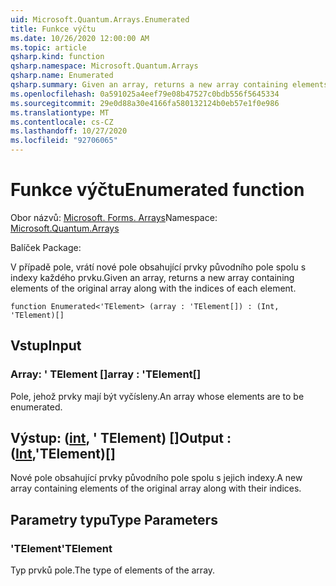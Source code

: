 ```yaml
---
uid: Microsoft.Quantum.Arrays.Enumerated
title: Funkce výčtu
ms.date: 10/26/2020 12:00:00 AM
ms.topic: article
qsharp.kind: function
qsharp.namespace: Microsoft.Quantum.Arrays
qsharp.name: Enumerated
qsharp.summary: Given an array, returns a new array containing elements of the original array along with the indices of each element.
ms.openlocfilehash: 0a591025a4eef79e08b47527c0bdb556f5645334
ms.sourcegitcommit: 29e0d88a30e4166fa580132124b0eb57e1f0e986
ms.translationtype: MT
ms.contentlocale: cs-CZ
ms.lasthandoff: 10/27/2020
ms.locfileid: "92706065"
---
```

# <a name="enumerated-function"></a><span data-ttu-id="3c0f5-102">Funkce výčtu</span><span class="sxs-lookup"><span data-stu-id="3c0f5-102">Enumerated function</span></span>

<span data-ttu-id="3c0f5-103">Obor názvů: [Microsoft. Forms. Arrays](xref:Microsoft.Quantum.Arrays)</span><span class="sxs-lookup"><span data-stu-id="3c0f5-103">Namespace: [Microsoft.Quantum.Arrays](xref:Microsoft.Quantum.Arrays)</span></span>

<span data-ttu-id="3c0f5-104">Balíček [](https://nuget.org/packages/)</span><span class="sxs-lookup"><span data-stu-id="3c0f5-104">Package: [](https://nuget.org/packages/)</span></span>


<span data-ttu-id="3c0f5-105">V případě pole, vrátí nové pole obsahující prvky původního pole spolu s indexy každého prvku.</span><span class="sxs-lookup"><span data-stu-id="3c0f5-105">Given an array, returns a new array containing elements of the original array along with the indices of each element.</span></span>

```qsharp
function Enumerated<'TElement> (array : 'TElement[]) : (Int, 'TElement)[]
```


## <a name="input"></a><span data-ttu-id="3c0f5-106">Vstup</span><span class="sxs-lookup"><span data-stu-id="3c0f5-106">Input</span></span>

### <a name="array--telement"></a><span data-ttu-id="3c0f5-107">Array: ' TElement []</span><span class="sxs-lookup"><span data-stu-id="3c0f5-107">array : 'TElement[]</span></span>

<span data-ttu-id="3c0f5-108">Pole, jehož prvky mají být vyčísleny.</span><span class="sxs-lookup"><span data-stu-id="3c0f5-108">An array whose elements are to be enumerated.</span></span>



## <a name="output--inttelement"></a><span data-ttu-id="3c0f5-109">Výstup: ([int](xref:microsoft.quantum.lang-ref.int), ' TElement) []</span><span class="sxs-lookup"><span data-stu-id="3c0f5-109">Output : ([Int](xref:microsoft.quantum.lang-ref.int),'TElement)[]</span></span>

<span data-ttu-id="3c0f5-110">Nové pole obsahující prvky původního pole spolu s jejich indexy.</span><span class="sxs-lookup"><span data-stu-id="3c0f5-110">A new array containing elements of the original array along with their indices.</span></span>

## <a name="type-parameters"></a><span data-ttu-id="3c0f5-111">Parametry typu</span><span class="sxs-lookup"><span data-stu-id="3c0f5-111">Type Parameters</span></span>

### <a name="telement"></a><span data-ttu-id="3c0f5-112">'TElement</span><span class="sxs-lookup"><span data-stu-id="3c0f5-112">'TElement</span></span>

<span data-ttu-id="3c0f5-113">Typ prvků pole.</span><span class="sxs-lookup"><span data-stu-id="3c0f5-113">The type of elements of the array.</span></span>